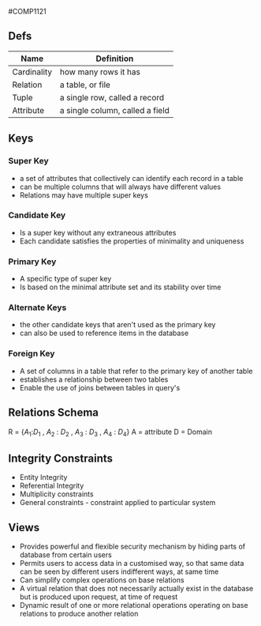 #COMP1121
## Defs
| Name         | Definition                      |
| ------------ | ------------------------------- |
| Cardinality  | how many rows it has            |
| Relation      | a table, or file                |
| Tuple          | a single row, called a record   |
| Attribute      | a single column, called a field |

## Keys
### Super Key
- a set of attributes that collectively can identify each record in a table
- can be multiple columns that will always have different values
- Relations may have multiple super keys
### Candidate Key
- Is a super key without any extraneous attributes
- Each candidate satisfies the properties of minimality and uniqueness
### Primary Key
- A specific type of super key
- Is based on the minimal attribute set and its stability over time
### Alternate Keys
- the other candidate keys that aren't used as the primary key
- can also be used to reference items in the database
### Foreign Key
- A set of columns in a table that refer to the primary key of another table
- establishes a relationship between two tables
- Enable the use of joins between tables in query's

## Relations Schema
R = {${A_1}$:${D_1}$ , ${A_2}$ : ${D_2}$ , ${A_3}$ : ${D_3}$ , ${A_4}$ : ${D_4}$}
A = attribute 
D = Domain

## Integrity Constraints
- Entity Integrity
- Referential Integrity
- Multiplicity constraints
- General constraints - constraint applied to particular system

## Views
- Provides powerful and flexible security mechanism by hiding parts of database from certain users
- Permits users to access data in a customised way, so that same data can be seen by different users indifferent ways, at same time
- Can simplify complex operations on base relations
- A virtual relation that does not necessarily actually exist in the database but is produced upon request, at time of request
- Dynamic result of one or more relational operations operating on base relations to produce another relation